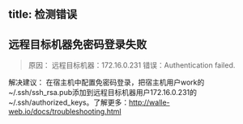 title: 检测错误
---

## 远程目标机器免密码登录失败
> 原因：
远程目标机器：172.16.0.231 错误：Authentication failed.

解决建议：
在宿主机中配置免密码登录，把宿主机用户work的~/.ssh/ssh_rsa.pub添加到远程目标机器用户172.16.0.231的~/.ssh/authorized_keys。了解更多：http://walle-web.io/docs/troubleshooting.html
